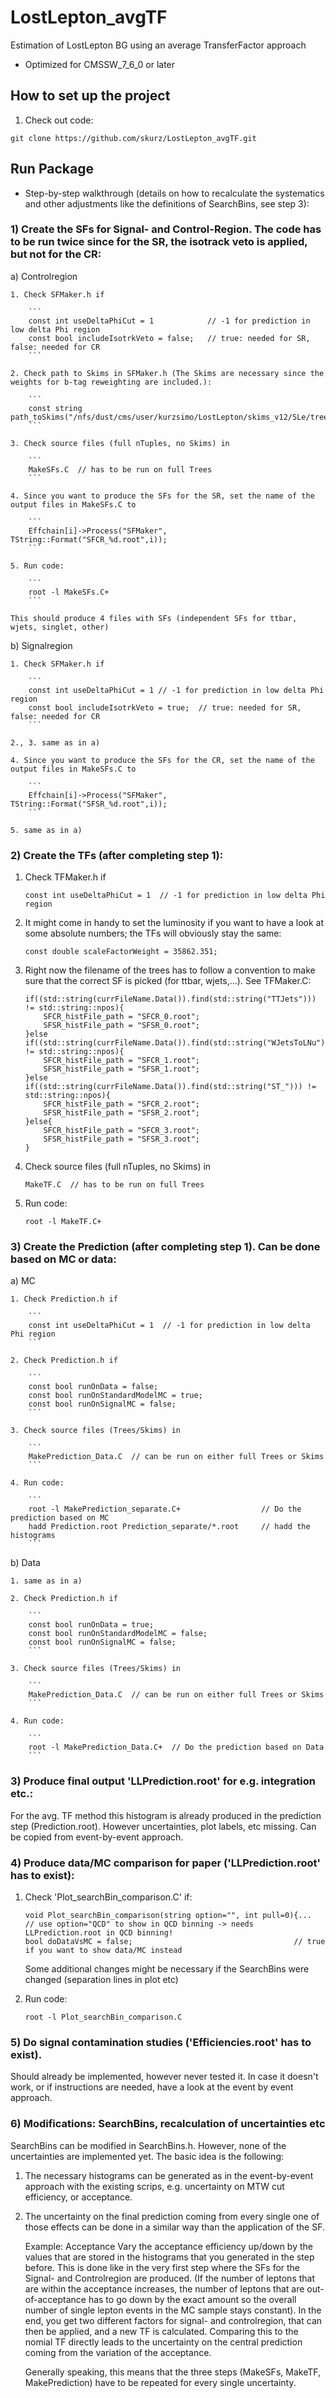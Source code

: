 # LostLepton_avgTF
Estimation of LostLepton BG using an average TransferFactor approach

- Optimized for CMSSW_7_6_0 or later
## How to set up the project
1. Check out code:

  ```
  git clone https://github.com/skurz/LostLepton_avgTF.git
  ```

## Run Package 

- Step-by-step walkthrough (details on how to recalculate the systematics and other adjustments like the definitions of SearchBins, see step 3):

### 1) Create the SFs for Signal- and Control-Region. The code has to be run twice since for the SR, the isotrack veto is applied, but not for the CR:

a) Controlregion

	1. Check SFMaker.h if
	  
	    ```
	    const int useDeltaPhiCut = 1			// -1 for prediction in low delta Phi region
	    const bool includeIsotrkVeto = false;	// true: needed for SR, false: needed for CR
	    ```

	2. Check path to Skims in SFMaker.h (The Skims are necessary since the weights for b-tag reweighting are included.):

	    ```
	    const string path_toSkims("/nfs/dust/cms/user/kurzsimo/LostLepton/skims_v12/SLe/tree_");
	    ```

	3. Check source files (full nTuples, no Skims) in

	    ```
	    MakeSFs.C  // has to be run on full Trees
	    ```

	4. Since you want to produce the SFs for the SR, set the name of the output files in MakeSFs.C to

		```
	    Effchain[i]->Process("SFMaker", TString::Format("SFCR_%d.root",i));
	    ```

	5. Run code:
	  
	    ```
	    root -l MakeSFs.C+
	    ```

	This should produce 4 files with SFs (independent SFs for ttbar, wjets, singlet, other)

b) Signalregion

	1. Check SFMaker.h if
	  
	    ```
	    const int useDeltaPhiCut = 1 // -1 for prediction in low delta Phi region
	    const bool includeIsotrkVeto = true;  // true: needed for SR, false: needed for CR
	    ```

	2., 3. same as in a)

	4. Since you want to produce the SFs for the CR, set the name of the output files in MakeSFs.C to

		```
	    Effchain[i]->Process("SFMaker", TString::Format("SFSR_%d.root",i));
	    ```

	5. same as in a)

### 2) Create the TFs (after completing step 1):
   
1. Check TFMaker.h if
  
    ```
    const int useDeltaPhiCut = 1  // -1 for prediction in low delta Phi region
    ```
    
2. It might come in handy to set the luminosity if you want to have a look at some absolute numbers; the TFs will obviously stay the same:
    
    ```
    const double scaleFactorWeight = 35862.351;
    ```
    
3. Right now the filename of the trees has to follow a convention to make sure that the correct SF is picked (for ttbar, wjets,...). See TFMaker.C:

    ```
    if((std::string(currFileName.Data()).find(std::string("TTJets"))) != std::string::npos){
        SFCR_histFile_path = "SFCR_0.root";
        SFSR_histFile_path = "SFSR_0.root";
    }else if((std::string(currFileName.Data()).find(std::string("WJetsToLNu"))) != std::string::npos){
        SFCR_histFile_path = "SFCR_1.root";
        SFSR_histFile_path = "SFSR_1.root";
    }else if((std::string(currFileName.Data()).find(std::string("ST_"))) != std::string::npos){
        SFCR_histFile_path = "SFCR_2.root";
        SFSR_histFile_path = "SFSR_2.root";
    }else{
        SFCR_histFile_path = "SFCR_3.root";
        SFSR_histFile_path = "SFSR_3.root";
    }
    ```

4. Check source files (full nTuples, no Skims) in

    ```
    MakeTF.C  // has to be run on full Trees
    ```
    
5. Run code:
  
    ```
    root -l MakeTF.C+
    ```
  
### 3) Create the Prediction (after completing step 1). Can be done based on MC or data:
   
a) MC

	1. Check Prediction.h if
	  
	    ```
	    const int useDeltaPhiCut = 1  // -1 for prediction in low delta Phi region
	    ```
	    
	2. Check Prediction.h if
	    
	    ```
	    const bool runOnData = false;
	    const bool runOnStandardModelMC = true;
	    const bool runOnSignalMC = false; 
	    ```
	    
	3. Check source files (Trees/Skims) in

	    ```
	    MakePrediction_Data.C  // can be run on either full Trees or Skims
	    ```
	    
	4. Run code:
	  
	    ```
	    root -l MakePrediction_separate.C+					// Do the prediction based on MC
	    hadd Prediction.root Prediction_separate/*.root		// hadd the histograms
	    ```

b) Data

	1. same as in a)
	    
	2. Check Prediction.h if
	    
	    ```
	    const bool runOnData = true;
	    const bool runOnStandardModelMC = false;
	    const bool runOnSignalMC = false; 
	    ```
	    
	3. Check source files (Trees/Skims) in

	    ```
	    MakePrediction_Data.C  // can be run on either full Trees or Skims
	    ```
	    
	4. Run code:
	  
	    ```
	    root -l MakePrediction_Data.C+  // Do the prediction based on Data
	    ```
	  
### 3) Produce final output 'LLPrediction.root' for e.g. integration etc.:

For the avg. TF method this histogram is already produced in the prediction step (Prediction.root). However uncertainties, plot labels, etc missing. Can be copied from event-by-event approach.
  
### 4) Produce data/MC comparison for paper ('LLPrediction.root' has to exist):

1. Check 'Plot_searchBin_comparison.C' if:
   
    ```
    void Plot_searchBin_comparison(string option="", int pull=0){...  // use option="QCD" to show in QCD binning -> needs LLPrediction.root in QCD binning!    
    bool doDataVsMC = false;                                    // true if you want to show data/MC instead
    ```

    Some additional changes might be necessary if the SearchBins were changed (separation lines in plot etc)
  
2. Run code:
  
    ```
    root -l Plot_searchBin_comparison.C
    ```

### 5) Do signal contamination studies ('Efficiencies.root' has to exist). 

Should already be implemented, however never tested it. In case it doesn't work, or if instructions are needed, have a look at the event by event approach.

### 6) Modifications: SearchBins, recalculation of uncertainties etc

SearchBins can be modified in SearchBins.h. However, none of the uncertainties are implemented yet. The basic idea is the following:

1. The necessary histograms can be generated as in the event-by-event approach with the existing scrips, e.g. uncertainty on MTW cut efficiency, or acceptance.

2. The uncertainty on the final prediction coming from every single one of those effects can be done in a similar way than the application of the SF.

	Example: Acceptance
	Vary the acceptance efficiency up/down by the values that are stored in the histograms that you generated in the step before. This is done like in the very first step where the SFs for the Signal- and Controlregion are produced. (If the number of leptons that are within the acceptance increases, the number of leptons that are out-of-acceptance has to go down by the exact amount so the overall number of single lepton events in the MC sample stays constant).
	In the end, you get two different factors for signal- and controlregion, that can then be applied, and a new TF is calculated. Comparing this to the nomial TF directly leads to the uncertainty on the central prediction coming from the variation of the acceptance.

	Generally speaking, this means that the three steps (MakeSFs, MakeTF, MakePrediction) have to be repeated for every single uncertainty.